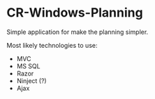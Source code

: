 # CR-Windows-Planning
Simple application for make the planning simpler. 

Most likely technologies to use: 
- MVC
- MS SQL
- Razor
- Ninject (?)
- Ajax
